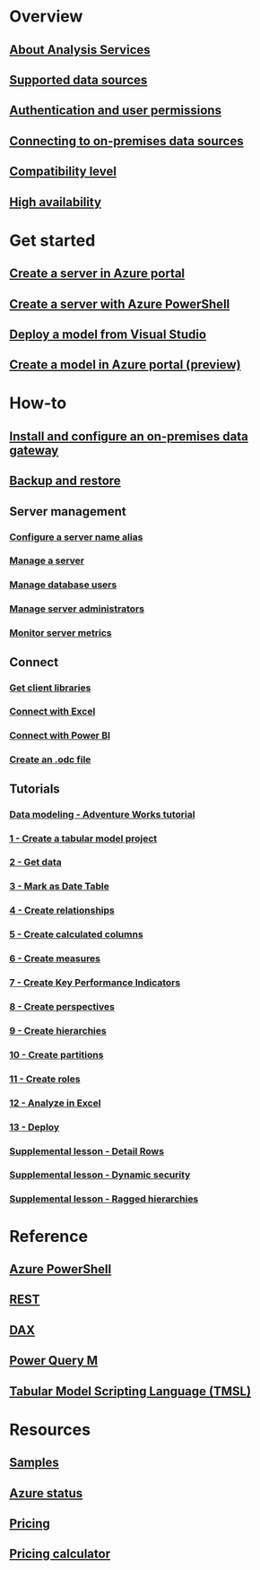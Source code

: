 # Overview
## [About Analysis Services](analysis-services-overview.md)
## [Supported data sources](analysis-services-datasource.md)
## [Authentication and user permissions](analysis-services-manage-users.md)
## [Connecting to on-premises data sources](analysis-services-gateway.md)
## [Compatibility level](analysis-services-compat-level.md)
## [High availability](analysis-services-bcdr.md)

# Get started
## [Create a server in Azure portal](analysis-services-create-server.md)
## [Create a server with Azure PowerShell](analysis-services-create-powershell.md)
## [Deploy a model from Visual Studio](analysis-services-deploy.md)
## [Create a model in Azure portal (preview)](analysis-services-create-model-portal.md)

# How-to 
## [Install and configure an on-premises data gateway](analysis-services-gateway-install.md)
## [Backup and restore](analysis-services-backup.md)
<!--Not Available ## [Refresh with REST API](analysis-services-async-refresh.md) -->
<!--Not Available ## [Configure scale-out](analysis-services-scale-out.md) -->
## Server management
### [Configure a server name alias](analysis-services-server-alias.md)
### [Manage a server](analysis-services-manage.md)
### [Manage database users](analysis-services-database-users.md)
### [Manage server administrators](analysis-services-server-admins.md)
### [Monitor server metrics](analysis-services-monitor.md)
<!--Not Available ### [Setup diagnostic logging](analysis-services-logging.md) -->
## Connect
### [Get client libraries](analysis-services-data-providers.md)
### [Connect with Excel](analysis-services-connect-excel.md)
### [Connect with Power BI](analysis-services-connect-pbi.md)
### [Create an .odc file](analysis-services-odc.md)
## Tutorials
### [Data modeling - Adventure Works tutorial](tutorials/aas-adventure-works-tutorial.md)
### [1 - Create a tabular model project](tutorials/aas-lesson-1-create-a-new-tabular-model-project.md)
### [2 - Get data](tutorials/aas-lesson-2-get-data.md)
### [3 - Mark as Date Table](tutorials/aas-lesson-3-mark-as-date-table.md) 
### [4 - Create relationships](tutorials/aas-lesson-4-create-relationships.md) 
### [5 - Create calculated columns](tutorials/aas-lesson-5-create-calculated-columns.md)
### [6 - Create measures](tutorials/aas-lesson-6-create-measures.md)  
### [7 - Create Key Performance Indicators](tutorials/aas-lesson-7-create-key-performance-indicators.md)  
### [8 - Create perspectives](tutorials/aas-lesson-8-create-perspectives.md) 
### [9 - Create hierarchies](tutorials/aas-lesson-9-create-hierarchies.md) 
### [10 - Create partitions](tutorials/aas-lesson-10-create-partitions.md) 
### [11 - Create roles](tutorials/aas-lesson-11-create-roles.md)
### [12 - Analyze in Excel](tutorials/aas-lesson-12-analyze-in-excel.md)
### [13 - Deploy](tutorials/aas-lesson-13-deploy.md)
### [Supplemental lesson - Detail Rows](tutorials/aas-supplemental-lesson-detail-rows.md)
### [Supplemental lesson - Dynamic security](tutorials/aas-supplemental-lesson-dynamic-security.md)
### [Supplemental lesson - Ragged hierarchies](tutorials/aas-supplemental-lesson-ragged-hierarchies.md)  

# Reference
## [Azure PowerShell](analysis-services-powershell.md)
## [REST](https://docs.microsoft.com/rest/api/analysisservices)
## [DAX](https://msdn.microsoft.com/library/gg413422.aspx)
## [Power Query M](https://msdn.microsoft.com/library/mt211003.aspx)
## [Tabular Model Scripting Language (TMSL)](https://docs.microsoft.com/sql/analysis-services/tabular-model-scripting-language-tmsl-reference)

# Resources
## [Samples](analysis-services-samples.md)
<!-- Not Availabel ## [Analysis Services team blog](https://blogs.msdn.microsoft.com/analysisservices/)-->
<!-- Not Availabel ## [Azure Analysis Services forum](https://social.msdn.microsoft.com/Forums/en-US/home?forum=AzureAnalysisServices)-->
<!-- Not Availabel ## [Azure Roadmap](https://www.azure.cn/roadmap/?category=intelligence-analytics)-->
## [Azure status](https://www.azure.cn/support/service-dashboard/)
<!-- Not Availabel ## [Feedback](https://feedback.azure.com/forums/556165-azure-analysis-services)-->
## [Pricing](https://www.azure.cn/pricing/details/analysis-services/)
## [Pricing calculator](https://www.azure.cn/pricing/calculator/)
<!-- Not Availabel ## [Stackoverflow](http://stackoverflow.com/questions/tagged/azure-analysis-services)-->
<!-- Not Availabel ## [Videos](https://www.azure.cn/video-center/&sort=newest)-->
<!--ms.date: 02/26/2018 -->